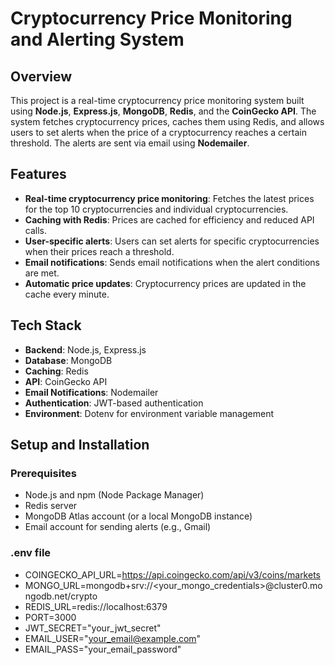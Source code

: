 # Cryptocurrency Price Monitoring and Alerting System

## Overview

This project is a real-time cryptocurrency price monitoring system built using **Node.js**, **Express.js**, **MongoDB**, **Redis**, and the **CoinGecko API**. The system fetches cryptocurrency prices, caches them using Redis, and allows users to set alerts when the price of a cryptocurrency reaches a certain threshold. The alerts are sent via email using **Nodemailer**.

## Features

- **Real-time cryptocurrency price monitoring**: Fetches the latest prices for the top 10 cryptocurrencies and individual cryptocurrencies.
- **Caching with Redis**: Prices are cached for efficiency and reduced API calls.
- **User-specific alerts**: Users can set alerts for specific cryptocurrencies when their prices reach a threshold.
- **Email notifications**: Sends email notifications when the alert conditions are met.
- **Automatic price updates**: Cryptocurrency prices are updated in the cache every minute.

## Tech Stack

- **Backend**: Node.js, Express.js
- **Database**: MongoDB
- **Caching**: Redis
- **API**: CoinGecko API
- **Email Notifications**: Nodemailer
- **Authentication**: JWT-based authentication
- **Environment**: Dotenv for environment variable management

## Setup and Installation

### Prerequisites

- Node.js and npm (Node Package Manager)
- Redis server
- MongoDB Atlas account (or a local MongoDB instance)
- Email account for sending alerts (e.g., Gmail)

### .env file
- COINGECKO_API_URL=https://api.coingecko.com/api/v3/coins/markets
- MONGO_URL=mongodb+srv://<your_mongo_credentials>@cluster0.mongodb.net/crypto
- REDIS_URL=redis://localhost:6379
- PORT=3000
- JWT_SECRET="your_jwt_secret"
- EMAIL_USER="your_email@example.com"
- EMAIL_PASS="your_email_password"



  

